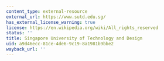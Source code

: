 ```yaml
---
content_type: external-resource
external_url: https://www.sutd.edu.sg/
has_external_license_warning: true
license: https://en.wikipedia.org/wiki/All_rights_reserved
status: ''
title: Singapore University of Technology and Design
uid: a9d46ecc-81ce-4de6-9c19-8a1981b9bbe2
wayback_url: ''
---
```


